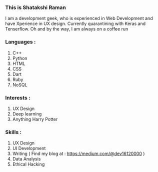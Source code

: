 ### This is Shatakshi Raman 
I am a development geek, who is experienced in Web Development and have Xperience in UX design. 
Currently quarantining with Keras and Tenserflow. 
Oh and by the way, I am always on a coffee run

### Languages : 
1. C++
2. Python
3. HTML 
4. CSS
5. Dart 
6. Ruby 
7. NoSQL 



### Interests :
1. UX Design 
2. Deep learning 
3. Anything Harry Potter 

### Skills :
1. UX Design
2. UI Development 
3. Writing ( Find my blog at : https://medium.com/@dev16120000 )
4. Data Analysis 
5. Ethical Hacking 
